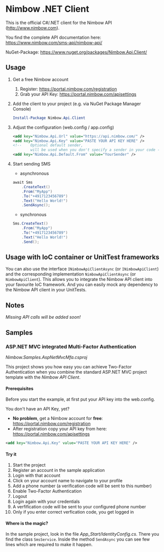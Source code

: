 # Nimbow .NET Client

This is the official C#/.NET client for the Nimbow API (<http://www.nimbow.com>).

You find the complete API documentation here: <https://www.nimbow.com/sms-api/nimbow-api/>

NuGet-Package: <https://www.nuget.org/packages/Nimbow.Api.Client/>

## Usage

1. Get a free Nimbow account
	1. Register: https://portal.nimbow.com/registration
	2. Grab your API Key: https://portal.nimbow.com/apisettings

2. Add the client to your project (e.g. via NuGet Package Manager Console)
	```PowerShell
	Install-Package Nimbow.Api.Client
	```

3. Adjust the configuration (web.config / app.config)
	```XML
    <add key="Nimbow.Api.Url" value="https://api.nimbow.com/" />
    <add key="Nimbow.Api.Key" value="PASTE YOUR API KEY HERE" />
    <!-- 	Optional default sender, 
	    	will be used when you don't specify a sender in your code -->
    <add key="Nimbow.Api.Default.From" value="YourSender" />
	```

4. Start sending SMS
	* asynchronous
	```C#
	await Sms
	    .CreateText()
	    .From("MyApp")
	    .To("+4917123456789")
	    .Text("Hello World!")
	    .SendAsync();
	```
	* synchronous
	```C#
	Sms.CreateText()
	    .From("MyApp")
	    .To("+4917123456789")
	    .Text("Hello World!")
	    .Send();
	```

## Usage with IoC container or UnitTest frameworks
You can also use the interface `INimbowApiClientAsync` (or `INimbowApiClient`) and the corresponding implementation `NimbowApiClientAsync` (or `NimbowApiClient`).
This allows you to integrate the Nimbow API client into your favourite IoC framework.
And you can easily mock any dependency to the Nimbow API client in your UnitTests.

## Notes
*Missing API calls will be added soon!*

## Samples

### ASP.NET MVC integrated Multi-Factor Authentication
*Nimbow.Samples.AspNetMvcMfa.csproj*

This project shows you how easy you can achieve Two-Factor Authentication when you combine the standard ASP.NET MVC project template with the *Nimbow API Client*.

#### Prerequisites
Before you start the example, at first put your API key into the web.config.

You don't have an API Key, yet?

* **No problem**, get a Nimbow account for **free**: <https://portal.nimbow.com/registration>
* After registration copy your API key from here: <https://portal.nimbow.com/apisettings>
```XML
<add key="Nimbow.Api.Key" value="PASTE YOUR API KEY HERE" />
```

#### Try it
1. Start the project
2. Register an account in the sample application
3. Login with that account
4. Click on your account name to navigate to your profile
5. Add a phone number (a verification code will be sent to this number)
6. Enable Two-Factor Authentication
7. Logout
8. Login again with your credentials
9. A verfification code will be sent to your configured phone number
10. Only if you enter correct verfication code, you get logged in

#### Where is the magic?
In the sample project, look in the file *App_Start/IdentityConfig.cs*.
There you find the class `SmsService`. Inside the method `SendAsync` you can see few lines which are required to make it happen.
